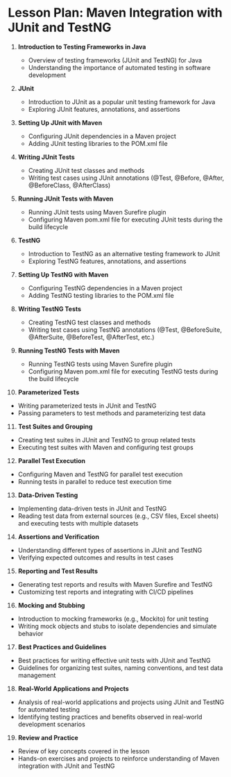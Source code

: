# Lesson Plan: Maven Integration with JUnit and TestNG

1. **Introduction to Testing Frameworks in Java**
   - Overview of testing frameworks (JUnit and TestNG) for Java
   - Understanding the importance of automated testing in software development

2. **JUnit**
   - Introduction to JUnit as a popular unit testing framework for Java
   - Exploring JUnit features, annotations, and assertions

3. **Setting Up JUnit with Maven**
   - Configuring JUnit dependencies in a Maven project
   - Adding JUnit testing libraries to the POM.xml file

4. **Writing JUnit Tests**
   - Creating JUnit test classes and methods
   - Writing test cases using JUnit annotations (@Test, @Before, @After, @BeforeClass, @AfterClass)

5. **Running JUnit Tests with Maven**
   - Running JUnit tests using Maven Surefire plugin
   - Configuring Maven pom.xml file for executing JUnit tests during the build lifecycle

6. **TestNG**
   - Introduction to TestNG as an alternative testing framework to JUnit
   - Exploring TestNG features, annotations, and assertions

7. **Setting Up TestNG with Maven**
   - Configuring TestNG dependencies in a Maven project
   - Adding TestNG testing libraries to the POM.xml file

8. **Writing TestNG Tests**
   - Creating TestNG test classes and methods
   - Writing test cases using TestNG annotations (@Test, @BeforeSuite, @AfterSuite, @BeforeTest, @AfterTest, etc.)

9. **Running TestNG Tests with Maven**
   - Running TestNG tests using Maven Surefire plugin
   - Configuring Maven pom.xml file for executing TestNG tests during the build lifecycle

10. **Parameterized Tests**
   - Writing parameterized tests in JUnit and TestNG
   - Passing parameters to test methods and parameterizing test data

11. **Test Suites and Grouping**
   - Creating test suites in JUnit and TestNG to group related tests
   - Executing test suites with Maven and configuring test groups

12. **Parallel Test Execution**
   - Configuring Maven and TestNG for parallel test execution
   - Running tests in parallel to reduce test execution time

13. **Data-Driven Testing**
   - Implementing data-driven tests in JUnit and TestNG
   - Reading test data from external sources (e.g., CSV files, Excel sheets) and executing tests with multiple datasets

14. **Assertions and Verification**
   - Understanding different types of assertions in JUnit and TestNG
   - Verifying expected outcomes and results in test cases

15. **Reporting and Test Results**
   - Generating test reports and results with Maven Surefire and TestNG
   - Customizing test reports and integrating with CI/CD pipelines

16. **Mocking and Stubbing**
   - Introduction to mocking frameworks (e.g., Mockito) for unit testing
   - Writing mock objects and stubs to isolate dependencies and simulate behavior

17. **Best Practices and Guidelines**
   - Best practices for writing effective unit tests with JUnit and TestNG
   - Guidelines for organizing test suites, naming conventions, and test data management

18. **Real-World Applications and Projects**
   - Analysis of real-world applications and projects using JUnit and TestNG for automated testing
   - Identifying testing practices and benefits observed in real-world development scenarios

19. **Review and Practice**
   - Review of key concepts covered in the lesson
   - Hands-on exercises and projects to reinforce understanding of Maven integration with JUnit and TestNG
